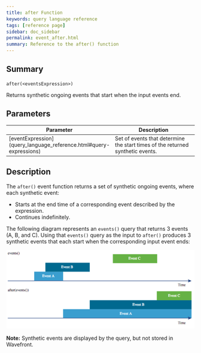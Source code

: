 ```yaml
---
title: after Function
keywords: query language reference
tags: [reference page]
sidebar: doc_sidebar
permalink: event_after.html
summary: Reference to the after() function
---
```

## Summary
```
after(<eventsExpression>)
```
Returns synthetic ongoing events that start when the input events end.

## Parameters
<table>
<tbody>
<thead>
<tr><th width="20%">Parameter</th><th width="80%">Description</th></tr>
</thead>
<tr>
<td markdown="span"> [eventExpression](query_language_reference.html#query-expressions)</td>
<td>Set of events that determine the start times of the returned synthetic events.</td>
</tr>
</tbody>
</table>

## Description

The `after()` event function returns a set of synthetic ongoing events, where each synthetic event:
* Starts at the end time of a corresponding event described by the expression.
* Continues indefinitely.


The following diagram represents an `events()` query that returns 3 events (A, B, and C). Using that `events()` query as the input to `after()` produces 3 synthetic events that each start when the corresponding input event ends:

![Events after](images/after_events.png)

**Note:** Synthetic events are displayed by the query, but not stored in Wavefront.
